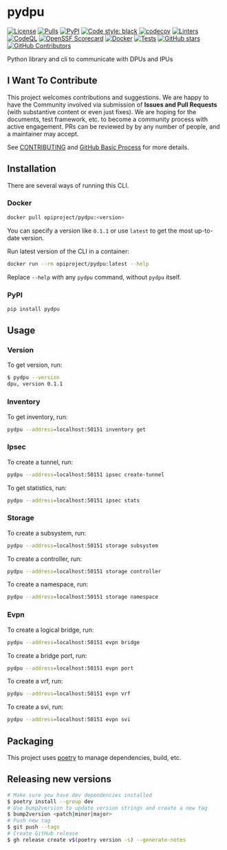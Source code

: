 # pydpu

[![License](https://img.shields.io/github/license/opiproject/pydpu?style=flat&color=blue&label=License)](https://github.com/opiproject/pydpu/blob/main/LICENSE)
[![Pulls](https://img.shields.io/docker/pulls/opiproject/pydpu.svg?logo=docker&style=flat&label=Pulls)](https://hub.docker.com/r/opiproject/pydpu)
[![PyPI](https://img.shields.io/pypi/v/pydpu)](https://pypi.org/project/pydpu/)
[![Code style: black](https://img.shields.io/badge/code%20style-black-000000.svg?style=flat)](https://github.com/psf/black)
[![codecov](https://codecov.io/gh/opiproject/pydpu/branch/main/graph/badge.svg)](https://codecov.io/gh/opiproject/pydpu)
[![Linters](https://github.com/opiproject/pydpu/actions/workflows/linters.yml/badge.svg)](https://github.com/opiproject/pydpu/actions/workflows/linters.yml)
[![CodeQL](https://github.com/opiproject/pydpu/actions/workflows/codeql.yml/badge.svg)](https://github.com/opiproject/pydpu/actions/workflows/codeql.yml)
[![OpenSSF Scorecard](https://api.securityscorecards.dev/projects/github.com/opiproject/pydpu/badge)](https://securityscorecards.dev/viewer/?platform=github.com&org=opiproject&repo=pydpu)
[![Docker](https://github.com/opiproject/pydpu/actions/workflows/docker.yaml/badge.svg)](https://github.com/opiproject/pydpu/actions/workflows/docker.yaml)
[![Tests](https://github.com/opiproject/pydpu/actions/workflows/test.yaml/badge.svg)](https://github.com/opiproject/pydpu/actions/workflows/test.yaml)
[![GitHub stars](https://img.shields.io/github/stars/opiproject/pydpu.svg?style=flat-square&label=github%20stars)](https://github.com/opiproject/pydpu)
[![GitHub Contributors](https://img.shields.io/github/contributors/opiproject/pydpu.svg?style=flat-square)](https://github.com/opiproject/pydpu/graphs/contributors)

Python library and cli to communicate with DPUs and IPUs

## I Want To Contribute

This project welcomes contributions and suggestions.  We are happy to have the Community involved via submission of **Issues and Pull Requests** (with substantive content or even just fixes). We are hoping for the documents, test framework, etc. to become a community process with active engagement.  PRs can be reviewed by by any number of people, and a maintainer may accept.

See [CONTRIBUTING](https://github.com/opiproject/opi/blob/main/CONTRIBUTING.md) and [GitHub Basic Process](https://github.com/opiproject/opi/blob/main/doc-github-rules.md) for more details.

## Installation

There are several ways of running this CLI.

### Docker

```sh
docker pull opiproject/pydpu:<version>
```

You can specify a version like `0.1.1` or use `latest` to get the most up-to-date version.

Run latest version of the CLI in a container:

```sh
docker run --rm opiproject/pydpu:latest --help
```

Replace `--help` with any `pydpu` command, without `pydpu` itself.

### PyPI

```sh
pip install pydpu
```

## Usage

### Version

To get version, run:

```sh
$ pydpu --version
dpu, version 0.1.1
```

### Inventory

To get inventory, run:

```sh
pydpu --address=localhost:50151 inventory get
```

### Ipsec

To create a tunnel, run:

```sh
pydpu --address=localhost:50151 ipsec create-tunnel
```

To get statistics, run:

```sh
pydpu --address=localhost:50151 ipsec stats
```

### Storage

To create a subsystem, run:

```sh
pydpu --address=localhost:50151 storage subsystem
```

To create a controller, run:

```sh
pydpu --address=localhost:50151 storage controller
```

To create a namespace, run:

```sh
pydpu --address=localhost:50151 storage namespace
```

### Evpn

To create a logical bridge, run:

```sh
pydpu --address=localhost:50151 evpn bridge
```

To create a bridge port, run:

```sh
pydpu --address=localhost:50151 evpn port
```

To create a vrf, run:

```sh
pydpu --address=localhost:50151 evpn vrf
```

To create a svi, run:

```sh
pydpu --address=localhost:50151 evpn svi
```

## Packaging

This project uses [poetry](https://python-poetry.org/) to manage dependencies, build, etc.

## Releasing new versions

```sh
# Make sure you have dev dependencies installed
$ poetry install --group dev
# Use bump2version to update version strings and create a new tag
$ bump2version <patch|minor|major>
# Push new tag
$ git push --tags
# Create GitHub release
$ gh release create v$(poetry version -s) --generate-notes
```
